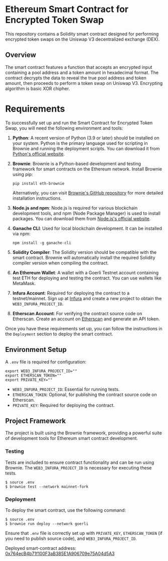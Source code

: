 # Ethereum Smart Contract for Encrypted Token Swap

This repository contains a Solidity smart contract designed for performing encrypted token swaps on the Uniswap V3 decentralized exchange (DEX). 

## Overview

The smart contract features a function that accepts an encrypted input containing a pool address and a token amount in hexadecimal format. The contract decrypts the data to reveal the true pool address and token amount, then proceeds to perform a token swap on Uniswap V3. Encrypting algorithm is basic XOR chipher.

# Requirements

To successfully set up and run the Smart Contract for Encrypted Token Swap, you will need the following environment and tools:

1. **Python**: A recent version of Python (3.9 or later) should be installed on your system. Python is the primary language used for scripting in Brownie and running the deployment scripts. You can download it from [Python's official website](https://www.python.org/downloads/).

2. **Brownie**: Brownie is a Python-based development and testing framework for smart contracts on the Ethereum network. Install Brownie using pip:

    ```
    pip install eth-brownie
    ```

    Alternatively, you can visit [Brownie's GitHub repository](https://github.com/eth-brownie/brownie) for more detailed installation instructions.

3. **Node.js and npm**: Node.js is required for various blockchain development tools, and npm (Node Package Manager) is used to install packages. You can download them from [Node.js's official website](https://nodejs.org/).

4. **Ganache CLI**: Used for local blockchain development. It can be installed via npm:

    ```
    npm install -g ganache-cli
    ```

5. **Solidity Compiler**: The Solidity version should be compatible with the smart contract. Brownie will automatically install the required Solidity compiler version when compiling the contract.

6. **An Ethereum Wallet**: A wallet with a Goerli Testnet account containing test ETH for deploying and testing the contract. You can use wallets like MetaMask.

7. **Infura Account**: Required for deploying the contract to a testnet/mainnet. Sign up at [Infura](https://infura.io/) and create a new project to obtain the `WEB3_INFURA_PROJECT_ID`.

8. **Etherscan Account**: For verifying the contract source code on Etherscan. Create an account on [Etherscan](https://etherscan.io/) and generate an API token.

Once you have these requirements set up, you can follow the instructions in the `Deployment` section to deploy the smart contract.

## Environment Setup

A `.env` file is required for configuration:

```
export WEB3_INFURA_PROJECT_ID=""
export ETHERSCAN_TOKEN=""
export PRIVATE_KEY=""
```

- `WEB3_INFURA_PROJECT_ID`: Essential for running tests.
- `ETHERSCAN_TOKEN`: Optional, for publishing the contract source code on Etherscan.
- `PRIVATE_KEY`: Required for deploying the contract.

## Project Framework

The project is built using the Brownie framework, providing a powerful suite of development tools for Ethereum smart contract development.

### Testing

Tests are included to ensure contract functionality and can be run using Brownie. The `WEB3_INFURA_PROJECT_ID` is necessary for executing these tests.

```
$ source .env
$ brownie test --network mainnet-fork
```

### Deployment

To deploy the smart contract, use the following command:

```
$ source .env
$ brownie run deploy --network goerli
```

Ensure that `.env` file is correctly set up with `PRIVATE_KEY`, `ETHERSCAN_TOKEN` (if you need to publish source code), and `WEB3_INFURA_PROJECT_ID`.

Deployed smart-contract address: [0x764ecB4b71f100F3aB385E1A906709e75A04d5A3](https://goerli.etherscan.io/address/0x764ecB4b71f100F3aB385E1A906709e75A04d5A3)
